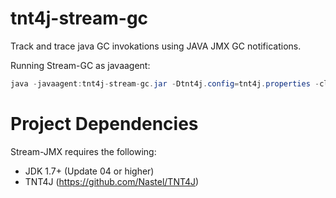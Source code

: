 # tnt4j-stream-gc
Track and trace java GC invokations using JAVA JMX GC notifications.

Running Stream-GC as javaagent:
```java
java -javaagent:tnt4j-stream-gc.jar -Dtnt4j.config=tnt4j.properties -classpath "lib/tnt4j-api-final-all.jar" your.class.name your-args
```

# Project Dependencies
Stream-JMX requires the following:
* JDK 1.7+ (Update 04 or higher)
* TNT4J (https://github.com/Nastel/TNT4J)
